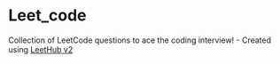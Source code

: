 # Leet_code
Collection of LeetCode questions to ace the coding interview! - Created using [LeetHub v2](https://github.com/arunbhardwaj/LeetHub-2.0)
